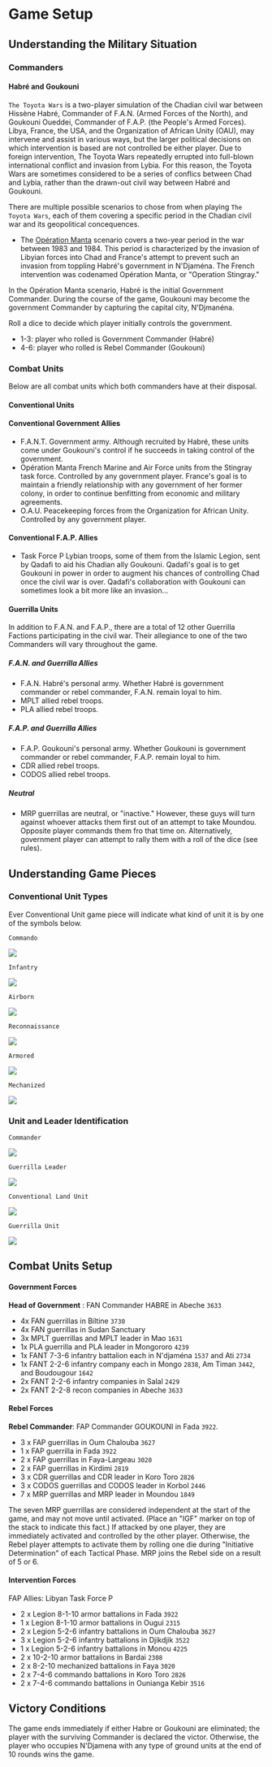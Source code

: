 # Game Setup

## Understanding the Military Situation

### Commanders

#### Habré and Goukouni
   
`The Toyota Wars` is a two-player simulation of the Chadian civil war between <span class="blue">Hissène Habré</span>, Commander of <span class="blue">F.A.N.</span> (Armed Forces of the North), and <span class="red">Goukouni Oueddei</span>, Commander of <span class="red">F.A.P.</span> (the People's Armed Forces). Libya, France, the USA, and the Organization of African Unity (OAU), may intervene and assist in various ways, but the larger political decisions on which intervention is based are not controlled be either player. Due to foreign intervention, The Toyota Wars repeatedly errupted into full-blown international conflict and invasion from Lybia. For this reason, the Toyota Wars are sometimes considered to be a series of conflics between Chad and Lybia, rather than the drawn-out civil way between Habré and Goukouni.

There are multiple possible scenarios to chose from when playing `The Toyota Wars`, each of them covering a specific period in the Chadian civil war and its geopolitical concequences.
- The [Opération Manta](https://en.wikipedia.org/wiki/Operation_Manta) scenario covers a two-year period in the war between 1983 and 1984. This period is characterized by the invasion of Libyian forces into Chad and France's attempt to prevent such an invasion from toppling Habré's government in N'Djaména. The French intervention was codenamed Opération Manta, or "Operation Stingray."

In the Opération Manta scenario, Habré is the initial Government Commander. During the course of the game, Goukouni may become the government Commander by capturing the capital city, N'Djmanéna.

Roll a dice to decide which player initially controls the government. 
- 1-3: player who rolled is Government Commander (Habré)
- 4-6: player who rolled is Rebel Commander (Goukouni)


### Combat Units
Below are all combat units which both commanders have at their disposal.

#### Conventional Units

#### Conventional Government Allies

- <span class="purple">F.A.N.T.</span> Government army. Although recruited by Habré, these units come under Goukouni's control if he succeeds in taking control of the government.
- <span class="white">Opération Manta</span> French Marine and Air Force units from the Stingray task force. Controlled by any government player. France's goal is to maintain a friendly relationship with any government of her former colony, in order to continue benfitting from economic and military agreements.
- <span class="yellow">O.A.U.</span> Peacekeeping forces from the Organization for African Unity. Controlled by any government player.

#### Conventional F.A.P. Allies
- <span class="green">Task Force P</span> Lybian troops, some of them from the Islamic Legion, sent by Qadafi to aid his Chadian ally Goukouni. Qadafi's goal is to get Goukouni in power in order to augment his chances of controlling Chad once the civil war is over. Qadafi's collaboration with Goukouni can sometimes look a bit more like an invasion...</p>

#### Guerrilla Units
  
In addition to F.A.N. and F.A.P., there are a total of 12 other Guerrilla Factions participating in the civil war. Their allegiance to one of the two Commanders will vary throughout the game.

##### F.A.N. and Guerrilla Allies

- <span class="blue">F.A.N.</span> Habré's personal army. Whether Habré is government commander or rebel commander, F.A.N. remain loyal to him.
- MPLT allied rebel troops.
- PLA allied rebel troops.

##### F.A.P. and Guerrilla Allies
- <span class="red">F.A.P.</span> Goukouni's personal army. Whether Goukouni is government commander or rebel commander, F.A.P. remain loyal to him.
- CDR allied rebel troops. 
- CODOS allied rebel troops.

##### Neutral
- MRP guerrillas are neutral, or "inactive." However, these guys will turn against whoever attacks them first out of an attempt to take Moundou. Opposite player commands them fro that time on.
Alternatively, government player can attempt to rally them with a roll of the dice (see rules).


## Understanding Game Pieces
     
### Conventional Unit Types

Ever Conventional Unit game piece will indicate what kind of unit it is by one of the symbols below.

`Commando`
<p><img
   class="unitTypes"
    src="https://cdn.glitch.com/e6fb0ff7-07a5-4840-b183-44bd7913c483%2Fcommando.png?v=1576286081056"
        /></p>
        
`Infantry`
 <p>
 <img
          class="unitTypes"
          src="https://cdn.glitch.com/e6fb0ff7-07a5-4840-b183-44bd7913c483%2Finfantry.png?v=1576286081097"
        /></p>

`Airborn`
  <p>
        <img
          class="unitTypes"
          src="https://cdn.glitch.com/e6fb0ff7-07a5-4840-b183-44bd7913c483%2Fairborn.png?v=1576286080964"
        />
      </p>

`Reconnaissance`
  <p>
        <img
          class="unitTypes"
          src="https://cdn.glitch.com/e6fb0ff7-07a5-4840-b183-44bd7913c483%2Freconnaissance.png?v=1576286081042"
        />
      </p>

`Armored`
  <p>
        <img
          class="unitTypes"
          src="https://cdn.glitch.com/e6fb0ff7-07a5-4840-b183-44bd7913c483%2Farmored.png?v=1576286080765"
        />
      </p>

`Mechanized`
  <p>
        <img
          class="unitTypes"
          src="https://cdn.glitch.com/e6fb0ff7-07a5-4840-b183-44bd7913c483%2Fmechanized.png?v=1576286081074"
        />
      </p></p>


### Unit and Leader Identification

`Commander`
<p>
      <img
        class="unitID"
        src="https://cdn.glitch.com/e6fb0ff7-07a5-4840-b183-44bd7913c483%2FCommander.png?v=1576287684543"
      /></p>

`Guerrilla Leader`
  <p>
      <img
        class="unitID"
        src="https://cdn.glitch.com/e6fb0ff7-07a5-4840-b183-44bd7913c483%2FGuerrilla%20Leader.png?v=1576287685005"
      /></p>

`Conventional Land Unit`
  <p>
      <img
        class="unitID"
        src="https://cdn.glitch.com/e6fb0ff7-07a5-4840-b183-44bd7913c483%2FConventional%20Land%20Unit.png?v=1576287685185"
      /></p>

`Guerrilla Unit`
  <p>
      <img
        class="unitID"
        src="https://cdn.glitch.com/e6fb0ff7-07a5-4840-b183-44bd7913c483%2FGuerrilla%20Unit.png?v=1576287684605"
      />      </p>



##  Combat Units Setup

#### Government Forces 
   
   **Head of Government** : FAN Commander HABRE in Abeche `3633`

*   4x FAN guerrillas in Biltine `3730`
*   4x FAN guerrillas in Sudan Sanctuary
*   3x MPLT guerrillas and MPLT leader in Mao `1631`
*   1x PLA guerrilla and PLA leader in Mongororo `4239`
*   1x FANT 7-3-6 infantry battalion each in N'djaména `1537` and Ati `2734`
*   1x FANT 2-2-6 infantry company each in Mongo `2838`, Am Timan `3442`, and Boudougour `1642`
*   2x FANT 2-2-6 infantry companies in Salal `2429`
*   2x FANT 2-2-8 recon companies in Abeche `3633`

#### Rebel Forces
   
   **Rebel Commander**: FAP Commander GOUKOUNI in Fada `3922`.

*   3 x FAP guerrillas in Oum Chalouba `3627`
*   1 x FAP guerrilla in Fada `3922`
*   2 x FAP guerrillas in Faya-Largeau `3020`
*   2 x FAP guerrillas in Kirdimi `2819`
*   3 x CDR guerrillas and CDR leader in Koro Toro `2826`
*   3 x CODOS guerrillas and CODOS leader in Korbol `2446`
*   7 x MRP guerrillas and MRP leader in Moundou `1849`

The seven MRP guerrillas are considered independent at the start of the game, and may not move until activated. (Place an "IGF" marker on top of the stack to indicate this fact.) If attacked by one player, they are immediately activated and controlled by the other player. Otherwise, the Rebel player attempts to activate them by rolling one die during "Initiative Determination" of each Tactical Phase. MRP joins the Rebel side on a result of 5 or 6.


#### Intervention Forces

FAP Allies: Libyan Task Force P
- 2 x Legion 8-1-10 armor battalions in Fada `3922`
- 1 x Legion 8-1-10 armor battalions in Ougui `2315`
- 2 x Legion 5-2-6 infantry battalions in Oum Chalouba `3627`
- 3 x Legion 5-2-6 infantry battalions in Djikdjik `3522`
- 1 x Legion 5-2-6 infantry battalions in Monou `4225`
- 2 x 10-2-10 armor battalions in Bardai `2308`
- 2 x 8-2-10 mechanized battalions in Faya `3020`
- 2 x 7-4-6 commando battalions in Koro Toro `2826`
- 2 x 7-4-6 commando battalions in Ounianga Kebir `3516`




## Victory Conditions

The game ends immediately if either Habre or Goukouni are eliminated; the player with the surviving Commander is declared the victor. Otherwise, the player who occupies N'Djamena with any type of ground units at the end of 10 rounds wins the game.